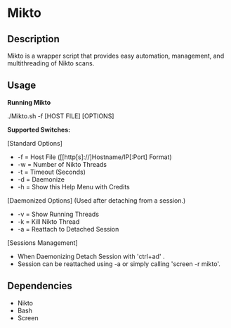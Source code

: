 Mikto
=====

Description
-----------
Mikto is a wrapper script that provides easy automation, management, and multithreading of Nikto scans.

Usage
-----
**Running Mikto**

 ./Mikto.sh -f [HOST FILE] [OPTIONS]

**Supported Switches:**

[Standard Options]
* -f = Host File ([[http[s]://]Hostname/IP[:Port] Format)
* -w = Number of Nikto Threads
* -t = Timeout (Seconds)
* -d = Daemonize
* -h = Show this Help Menu with Credits

[Daemonized Options]
(Used after detaching from a session.)
* -v = Show Running Threads
* -k = Kill Nikto Thread
* -a = Reattach to Detached Session

[Sessions Management]
* When Daemonizing Detach Session with 'ctrl+ad' .
* Session can be reattached using -a or simply calling 'screen -r mikto'.

Dependencies
------------

* Nikto
* Bash
* Screen
